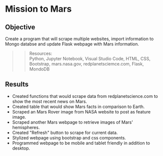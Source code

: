 # Mission to Mars

## Objective

Create a program that will scrape multiple websites, import information to Mongo databse and update Flask webpage with Mars information.

>> Resources:\
>> Python, Jupyter Notebook, Visual Studio Code, HTML, CSS, Bootstrap, mars.nasa.gov, redplanetsciemce.com, Flask, MondoDB

## Results

* Created functions that would scrape data from redplanetscience.com to show the most recent news on Mars.
* Created table that would show Mars facts in comparison to Earth.
* Scraped an Mars Rover image from NASA website to post as feature image.
* Scraped another Mars webpage to retrieve images of Mars' hemispheres.
* Created "Refresh" button to scrape for current data.
* Stylized webpage using bootstrap and css components.
* Programmed webpage to be mobile and tablet friendly in addition to desktop.
